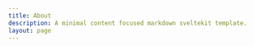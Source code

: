 ```yaml
---
title: About
description: A minimal content focused markdown sveltekit template.
layout: page
---
```



